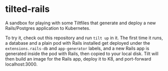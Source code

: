 # tilted-rails

A sandbox for playing with some Tiltfiles that generate and deploy a new Rails/Postgres application to Kubernetes.

To try it, check out this repository and run `tilt up` in it. The first time it runs, a database and a plain pod with Rails installed get deployed under the `extensions.rails-db` and `app-generator` labels, and a new Rails app is generated inside the pod with Rails, then copied to your local disk. Tilt will then build an image for the Rails app, deploy it to K8, and port-forward localhost:3000.

